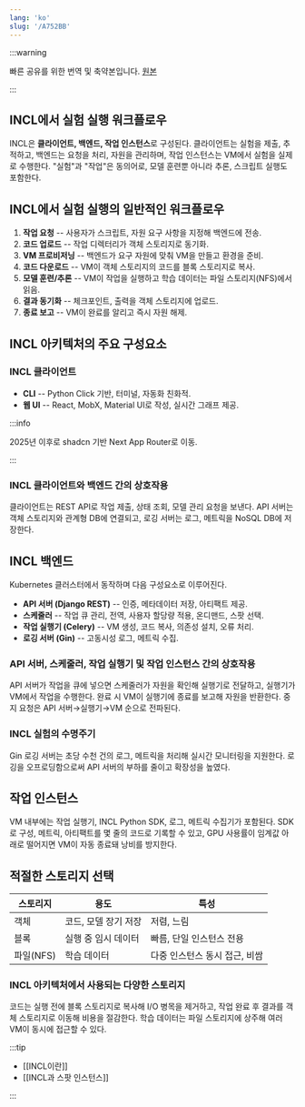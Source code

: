 ```yaml
---
lang: 'ko'
slug: '/A752BB'
---
```


:::warning

빠른 공유를 위한 번역 및 축약본입니다. [원본](https://medium.com/lunit/intelligent-cloud-part-2-a-deep-dive-into-the-architecture-and-technical-details-of-incl-b808b39f9f9f)

:::

## INCL에서 실험 실행 워크플로우

INCL은 **클라이언트, 백엔드, 작업 인스턴스**로 구성된다. 클라이언트는 실험을 제출, 추적하고, 백엔드는 요청을 처리, 자원을 관리하며, 작업 인스턴스는 VM에서 실험을 실제로 수행한다. "실험"과 "작업"은 동의어로, 모델 훈련뿐 아니라 추론, 스크립트 실행도 포함한다.

## INCL에서 실험 실행의 일반적인 워크플로우

1. **작업 요청** -- 사용자가 스크립트, 자원 요구 사항을 지정해 백엔드에 전송.
2. **코드 업로드** -- 작업 디렉터리가 객체 스토리지로 동기화.
3. **VM 프로비저닝** -- 백엔드가 요구 자원에 맞춰 VM을 만들고 환경을 준비.
4. **코드 다운로드** -- VM이 객체 스토리지의 코드를 블록 스토리지로 복사.
5. **모델 훈련/추론** -- VM이 작업을 실행하고 학습 데이터는 파일 스토리지(NFS)에서 읽음.
6. **결과 동기화** -- 체크포인트, 출력을 객체 스토리지에 업로드.
7. **종료 보고** -- VM이 완료를 알리고 즉시 자원 해제.

## INCL 아키텍처의 주요 구성요소

### INCL 클라이언트

- **CLI** -- Python Click 기반, 터미널, 자동화 친화적.
- **웹 UI** -- React, MobX, Material UI로 작성, 실시간 그래프 제공.

:::info

2025년 이후로 shadcn 기반 Next App Router로 이동.

:::

### INCL 클라이언트와 백엔드 간의 상호작용

클라이언트는 REST API로 작업 제출, 상태 조회, 모델 관리 요청을 보낸다. API 서버는 객체 스토리지와 관계형 DB에 연결되고, 로깅 서버는 로그, 메트릭을 NoSQL DB에 저장한다.

## INCL 백엔드

Kubernetes 클러스터에서 동작하며 다음 구성요소로 이루어진다.

- **API 서버 (Django REST)** -- 인증, 메타데이터 저장, 아티팩트 제공.
- **스케줄러** -- 작업 큐 관리, 전역, 사용자 할당량 적용, 온디맨드, 스팟 선택.
- **작업 실행기 (Celery)** -- VM 생성, 코드 복사, 의존성 설치, 오류 처리.
- **로깅 서버 (Gin)** -- 고동시성 로그, 메트릭 수집.

### API 서버, 스케줄러, 작업 실행기 및 작업 인스턴스 간의 상호작용

API 서버가 작업을 큐에 넣으면 스케줄러가 자원을 확인해 실행기로 전달하고, 실행기가 VM에서 작업을 수행한다. 완료 시 VM이 실행기에 종료를 보고해 자원을 반환한다. 중지 요청은 API 서버→실행기→VM 순으로 전파된다.

### INCL 실험의 수명주기

Gin 로깅 서버는 초당 수천 건의 로그, 메트릭을 처리해 실시간 모니터링을 지원한다. 로깅을 오프로딩함으로써 API 서버의 부하를 줄이고 확장성을 높였다.

## 작업 인스턴스

VM 내부에는 작업 실행기, INCL Python SDK, 로그, 메트릭 수집기가 포함된다. SDK로 구성, 메트릭, 아티팩트를 몇 줄의 코드로 기록할 수 있고, GPU 사용률이 임계값 아래로 떨어지면 VM이 자동 종료돼 낭비를 방지한다.

## 적절한 스토리지 선택

| 스토리지  | 용도                 | 특성                          |
| --------- | -------------------- | ----------------------------- |
| 객체      | 코드, 모델 장기 저장 | 저렴, 느림                    |
| 블록      | 실행 중 임시 데이터  | 빠름, 단일 인스턴스 전용      |
| 파일(NFS) | 학습 데이터          | 다중 인스턴스 동시 접근, 비쌈 |

### INCL 아키텍처에서 사용되는 다양한 스토리지

코드는 실행 전에 블록 스토리지로 복사해 I/O 병목을 제거하고, 작업 완료 후 결과를 객체 스토리지로 이동해 비용을 절감한다. 학습 데이터는 파일 스토리지에 상주해 여러 VM이 동시에 접근할 수 있다.

:::tip


- [[INCL이란]]
- [[INCL과 스팟 인스턴스]]

:::
